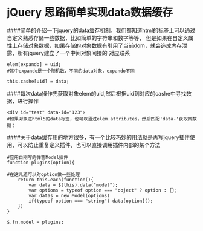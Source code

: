 # jQuery 思路简单实现data数据缓存

####简单的介绍一下jquery的data缓存机制，我们都知道html的标签上可以通过自定义熟悉存储一些数据，比如简单的字符串和数字等等，
但是如果在自定义属性上存储对象数据，如果存储的对象数据有引用了当前dom，就会造成内存泄露，所有jquery建立了一个中间对象间接的
对应联系


```
elem[expando] = uid;
#其中expando是一个随机数，不同的data对象，expando不同

this.cashe[uid] = data;

```

####每次data操作先获取对象elem的uid,然后根据uid到对应的cashe中寻找数据，进行操作


```
<div id="test" data-id="123">
#如果对象这html5的data标签，也可以通过elem.attributes，然后匹配'data-'获取其数据；

```

####关于data缓存用的地方很多，有一个比较巧妙的用法就是再写jquery插件使用，可以防止重复定义插件，也可以直接调用插件内部的某个方法

```
#应用自刚写的弹窗Model插件
function plugins(option){

#在这儿还可以对option做一些处理
	return this.each(function(){
		var data = $(this).data("model");
		var options = typeof option === "object" ? option : {};
		var datas = new Model(options)
		if(typeof option === "string") data[option]();
	})
}

$.fn.model = plugins;

```